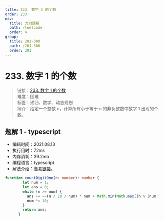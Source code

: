 ```yaml
---
title: 233. 数字 1 的个数
order: 233
nav:
  title: 力扣题解
  path: /leetcode
  order: 4
group:
  title: 201-300
  path: /201-300
  order: 201
---
```


# 233. 数字 1 的个数
    
> 链接：[233. 数字 1 的个数](https://leetcode-cn.com/problems/number-of-digit-one/)  
> 难度：困难  
> 标签：递归、数学、动态规划  
> 简介：给定一个整数 n，计算所有小于等于 n 的非负整数中数字 1 出现的个数。
      
## 题解 1 - typescript
- 编辑时间：2021.08.13
- 执行用时：72ms
- 内存消耗：39.2mb
- 编程语言：typescript
- 解法介绍：[参考链接](https://leetcode-cn.com/problems/number-of-digit-one/solution/shu-zi-1-de-ge-shu-by-leetcode-solution-zopq/)。
```typescript
function countDigitOne(n: number): number {
        let num = 1;
        let ans = 0;
        while (n >= num) {
          ans += ~~(n / 10 / num) * num + Math.min(Math.max((n % (num * 10)) - num + 1, 0), num);
          num *= 10;
        }
        return ans;
      }
```

      